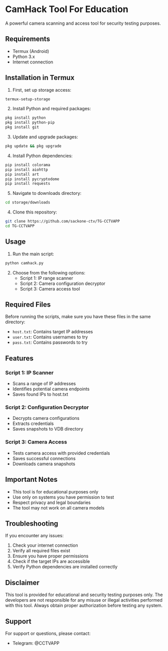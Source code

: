 # CamHack Tool For Education

A powerful camera scanning and access tool for security testing purposes.

## Requirements

- Termux (Android)
- Python 3.x
- Internet connection

## Installation in Termux

1. First, set up storage access:
```bash
termux-setup-storage
```

2. Install Python and required packages:
```bash
pkg install python
pkg install python-pip
pkg install git
```

3. Update and upgrade packages:
```bash
pkg update && pkg upgrade
```

4. Install Python dependencies:
```bash
pip install colorama
pip install aiohttp
pip install art
pip install pycryptodome
pip install requests
```

5. Navigate to downloads directory:
```bash
cd storage/downloads
```

4. Clone this repository:
```bash
git clone https://github.com/sackone-ctv/TG-CCTVAPP
cd TG-CCTVAPP
```

## Usage

1. Run the main script:
```bash
python camhack.py
```

2. Choose from the following options:
   - Script 1: IP range scanner
   - Script 2: Camera configuration decryptor
   - Script 3: Camera access tool

## Required Files

Before running the scripts, make sure you have these files in the same directory:
- `host.txt`: Contains target IP addresses
- `user.txt`: Contains usernames to try
- `pass.txt`: Contains passwords to try

## Features

### Script 1: IP Scanner
- Scans a range of IP addresses
- Identifies potential camera endpoints
- Saves found IPs to host.txt

### Script 2: Configuration Decryptor
- Decrypts camera configurations
- Extracts credentials
- Saves snapshots to VDB directory

### Script 3: Camera Access
- Tests camera access with provided credentials
- Saves successful connections
- Downloads camera snapshots

## Important Notes

- This tool is for educational purposes only
- Use only on systems you have permission to test
- Respect privacy and legal boundaries
- The tool may not work on all camera models

## Troubleshooting

If you encounter any issues:

1. Check your internet connection
2. Verify all required files exist
3. Ensure you have proper permissions
4. Check if the target IPs are accessible
5. Verify Python dependencies are installed correctly

## Disclaimer

This tool is provided for educational and security testing purposes only. The developers are not responsible for any misuse or illegal activities performed with this tool. Always obtain proper authorization before testing any system.

## Support

For support or questions, please contact:
- Telegram: @CCTVAPP
